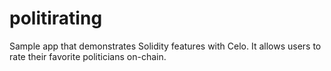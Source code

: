 # politirating
 Sample app that demonstrates Solidity features with Celo. It allows users to rate their favorite politicians on-chain.

